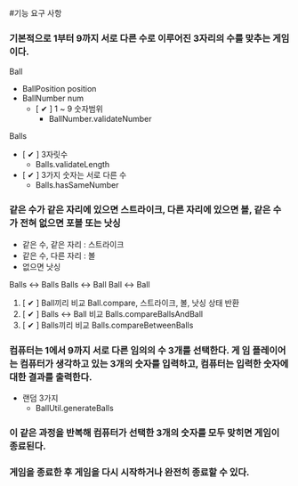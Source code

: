 #기능 요구 사항
### 기본적으로 1부터 9까지 서로 다른 수로 이루어진 3자리의 수를 맞추는 게임이다.

Ball

- BallPosition position
- BallNumber num
  - [ ✔ ] 1 ~ 9 숫자범위
    - BallNumber.validateNumber

Balls
- [ ✔ ] 3자릿수
  - Balls.validateLength
- [ ✔ ] 3가지 숫자는 서로 다른 수
  - Balls.hasSameNumber

### 같은 수가 같은 자리에 있으면 스트라이크, 다른 자리에 있으면 볼, 같은 수가 전혀 없으면 포볼 또는 낫싱
- 같은 수, 같은 자리 : 스트라이크
- 같은 수, 다른 자리 : 볼
- 없으면 낫싱

Balls <-> Balls
Balls <-> Ball
Ball <-> Ball

1. [ ✔ ] Ball끼리 비교 Ball.compare, 스트라이크, 볼, 낫싱 상태 반환
2. [ ✔ ] Balls <-> Ball 비교 Balls.compareBallsAndBall
3. [ ✔ ] Balls끼리 비교 Balls.compareBetweenBalls



### 컴퓨터는 1에서 9까지 서로 다른 임의의 수 3개를 선택한다. 게 임 플레이어는 컴퓨터가 생각하고 있는 3개의 숫자를 입력하고, 컴퓨터는 입력한 숫자에 대한 결과를 출력한다.
- 랜덤 3가지
  - BallUtil.generateBalls

### 이 같은 과정을 반복해 컴퓨터가 선택한 3개의 숫자를 모두 맞히면 게임이 종료된다.

### 게임을 종료한 후 게임을 다시 시작하거나 완전히 종료할 수 있다.